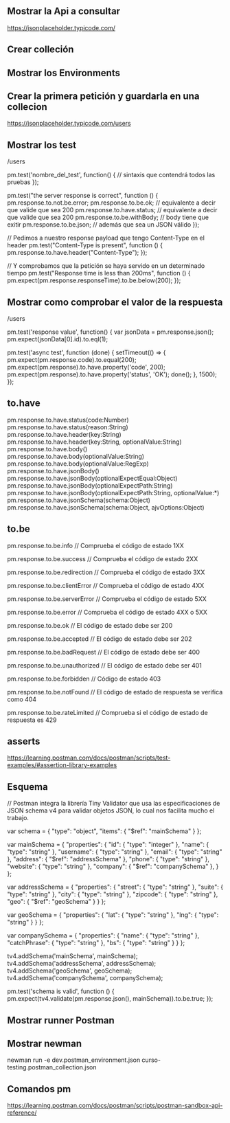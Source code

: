 
## Mostrar la Api a consultar

https://jsonplaceholder.typicode.com/


## Crear colleción

## Mostrar los Environments

## Crear la primera petición y guardarla en una collecion

https://jsonplaceholder.typicode.com/users


## Mostrar los test

/users


pm.test('nombre_del_test', function() {
    // sintaxis que contendrá todos las pruebas
});

pm.test("the server response is correct", function () {
     pm.response.to.not.be.error;
     pm.response.to.be.ok; // equivalente a decir que valide que sea 200
     pm.response.to.have.status; // equivalente a decir que valide que sea 200
     pm.response.to.be.withBody; // body tiene que exitir
     pm.response.to.be.json; // además que sea un JSON válido
});

// Pedimos a nuestro response payload que tengo Content-Type en el header
pm.test("Content-Type is present", function () {
    pm.response.to.have.header("Content-Type");
});

// Y comprobamos que la petición se haya servido en un determinado tiempo
pm.test("Response time is less than 200ms", function () {
    pm.expect(pm.response.responseTime).to.be.below(200);
});

## Mostrar como comprobar el valor de la respuesta

/users

pm.test('response value', function() {
    var jsonData = pm.response.json();
    pm.expect(jsonData[0].id).to.eql(1);

pm.test('async test', function (done) {
    setTimeout(() => {
        pm.expect(pm.response.code).to.equal(200);
        pm.expect(pm.response).to.have.property('code', 200);
        pm.expect(pm.response).to.have.property('status', 'OK');
        done();
    }, 1500);
});

## to.have

pm.response.to.have.status(code:Number)
pm.response.to.have.status(reason:String)
pm.response.to.have.header(key:String)
pm.response.to.have.header(key:String, optionalValue:String)
pm.response.to.have.body()
pm.response.to.have.body(optionalValue:String)
pm.response.to.have.body(optionalValue:RegExp)
pm.response.to.have.jsonBody()
pm.response.to.have.jsonBody(optionalExpectEqual:Object)
pm.response.to.have.jsonBody(optionalExpectPath:String)
pm.response.to.have.jsonBody(optionalExpectPath:String, optionalValue:*)
pm.response.to.have.jsonSchema(schema:Object)
pm.response.to.have.jsonSchema(schema:Object, ajvOptions:Object)

##  to.be
pm.response.to.be.info // Comprueba el código de estado 1XX

pm.response.to.be.success // Comprueba el código de estado 2XX

pm.response.to.be.redirection // Comprueba el código de estado 3XX

pm.response.to.be.clientError // Comprueba el código de estado 4XX

pm.response.to.be.serverError // Comprueba el código de estado 5XX

pm.response.to.be.error // Comprueba el código de estado 4XX o 5XX

pm.response.to.be.ok // El código de estado debe ser 200

pm.response.to.be.accepted // El código de estado debe ser 202

pm.response.to.be.badRequest // El código de estado debe ser 400

pm.response.to.be.unauthorized // El código de estado debe ser 401

pm.response.to.be.forbidden // Código de estado 403

pm.response.to.be.notFound // El código de estado de respuesta se verifica como 404

pm.response.to.be.rateLimited // Comprueba si el código de estado de respuesta es 429

## asserts

https://learning.postman.com/docs/postman/scripts/test-examples/#assertion-library-examples


## Esquema


// Postman integra la librería Tiny Validator que usa las especificaciones de JSON schema v4
para validar objetos JSON, lo cual nos facilita mucho el trabajo.

var schema = {
    "type": "object",
    "items": { "$ref": "mainSchema" }
};

var mainSchema = {
    "properties": {
        "id": { "type": "integer" },
        "name": { "type": "string" },
        "username": { "type": "string" },
        "email": { "type": "string" },
        "address": { "$ref": "addressSchema" },
        "phone": { "type": "string" },
        "website": { "type": "string" },
        "company": { "$ref": "companySchema" },
    }
};

var addressSchema = {
    "properties": {
        "street": { "type": "string" },
        "suite": { "type": "string" },
        "city": { "type": "string" },
        "zipcode": { "type": "string" },
        "geo": { "$ref": "geoSchema" }
    }
};

var geoSchema = {
    "properties": {
        "lat": { "type": "string" },
        "lng": { "type": "string" }
    }
};

var companySchema = {
    "properties": {
        "name": { "type": "string" },
        "catchPhrase": { "type": "string" },
        "bs": { "type": "string" }
    }
};

tv4.addSchema('mainSchema', mainSchema);
tv4.addSchema('addressSchema', addressSchema);
tv4.addSchema('geoSchema', geoSchema);
tv4.addSchema('companySchema', companySchema);

pm.test('schema is valid', function () {
    pm.expect(tv4.validate(pm.response.json(), mainSchema)).to.be.true;
});


## Mostrar runner Postman

## Mostrar newman

newman run -e dev.postman_environment.json curso-testing.postman_collection.json

## Comandos pm 

https://learning.postman.com/docs/postman/scripts/postman-sandbox-api-reference/